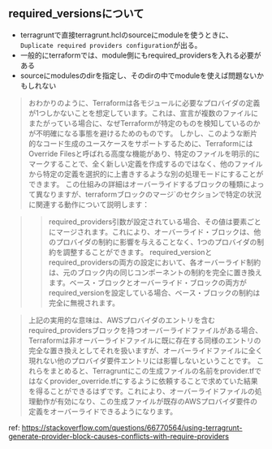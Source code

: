 ## required_versionsについて

- terragruntで直接terragrunt.hclのsourceにmoduleを使うときに、`Duplicate required providers configuration`が出る。
- 一般的にterraformでは、module側にもrequired_providersを入れる必要がある
- sourceにmodulesのdirを指定し、そのdirの中でmoduleを使えば問題ないかもしれない

> おわかりのように、Terraformは各モジュールに必要なプロバイダの定義が1つしかないことを想定しています。これは、宣言が複数のファイルにまたがっている場合に、なぜTerraformが特定のものを検知しているのかが不明確になる事態を避けるためのものです。
しかし、このような断片的なコード生成のユースケースをサポートするために、TerraformにはOverride Filesと呼ばれる高度な機能があり、特定のファイルを明示的にマークすることで、全く新しい定義を作成するのではなく、他のファイルから特定の定義を選択的に上書きするような別の処理モードにすることができます。
この仕組みの詳細はオーバーライドするブロックの種類によって異なりますが、terraformブロックのマージ`のセクションで特定の状況に関連する動作について説明します：

> > required_providers引数が設定されている場合、その値は要素ごとにマージされます。これにより、オーバーライド・ブロックは、他のプロバイダの制約に影響を与えることなく、1つのプロバイダの制約を調整することができます。
required_versionとrequired_providersの両方の設定において、各オーバーライド制約は、元のブロック内の同じコンポーネントの制約を完全に置き換えます。ベース・ブロックとオーバーライド・ブロックの両方がrequired_versionを設定している場合、ベース・ブロックの制約は完全に無視されます。

> 上記の実用的な意味は、AWSプロバイダのエントリを含むrequired_providersブロックを持つオーバーライドファイルがある場合、Terraformは非オーバーライドファイルに既に存在する同様のエントリの完全な置き換えとしてそれを扱いますが、オーバーライドファイルに全く現れない他のプロバイダ要件エントリには影響しないということです。
これらをまとめると、Terragruntにこの生成ファイルの名前をprovider.tfではなくprovider_override.tfにするように依頼することで求めていた結果を得ることができるはずです。これにより、オーバーライドファイルの処理動作が有効になり、この生成ファイルが既存のAWSプロバイダ要件の定義をオーバーライドできるようになります。

ref: https://stackoverflow.com/questions/66770564/using-terragrunt-generate-provider-block-causes-conflicts-with-require-providers
